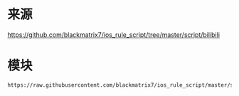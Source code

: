 # 来源
https://github.com/blackmatrix7/ios_rule_script/tree/master/script/bilibili
# 模块
````
https://raw.githubusercontent.com/blackmatrix7/ios_rule_script/master/script/bilibili/bilibili_plus.js
````
